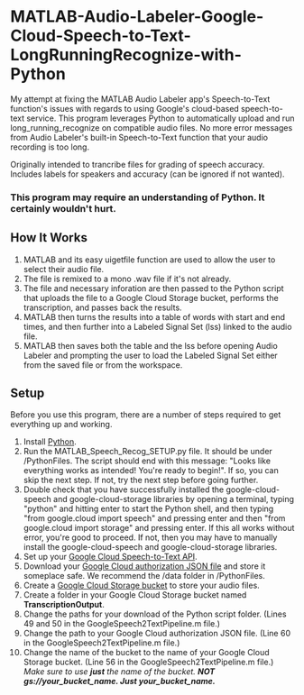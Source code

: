 # MATLAB-Audio-Labeler-Google-Cloud-Speech-to-Text-LongRunningRecognize-with-Python
My attempt at fixing the MATLAB Audio Labeler app's Speech-to-Text function's issues with regards to using Google's cloud-based speech-to-text service. This program leverages Python to automatically upload and run long_running_recognize on compatible audio files. No more error messages from Audio Labeler's built-in Speech-to-Text function that your audio recording is too long.

Originally intended to trancribe files for grading of speech accuracy.
Includes labels for speakers and accuracy (can be ignored if not wanted).

### This program may require an understanding of Python. It certainly wouldn't hurt.

## How It Works
1. MATLAB and its easy uigetfile function are used to allow the user to select their audio file.
2. The file is remixed to a mono .wav file if it's not already.
3. The file and necessary inforation are then passed to the Python script that uploads the file to a Google Cloud Storage bucket, performs the transcription, and passes back the results.
4. MATLAB then turns the results into a table of words with start and end times, and then further into a Labeled Signal Set (lss) linked to the audio file.
5. MATLAB then saves both the table and the lss before opening Audio Labeler and prompting the user to load the Labeled Signal Set either from the saved file or from the workspace.

## Setup
Before you use this program, there are a number of steps required to get everything up and working.
1. Install [Python](https://www.python.org/downloads/).
2. Run the MATLAB_Speech_Recog_SETUP.py file. It should be under /PythonFiles. The script should end with this message: "Looks like everything works as intended! You're ready to begin!". If so, you can skip the next step. If not, try the next step before going further.
3. Double check that you have successfully installed the google-cloud-speech and google-cloud-storage libraries by opening a terminal, typing "python" and hitting enter to start the Python shell, and then typing "from google.cloud import speech" and pressing enter and then "from google.cloud import storage" and pressing enter. If this all works without error, you're good to proceed. If not, then you may have to manually install the google-cloud-speech and google-cloud-storage libraries.
4. Set up your [Google Cloud Speech-to-Text API](https://cloud.google.com/speech-to-text/docs/quickstart-client-libraries).
5. Download your [Google Cloud authorization JSON file](https://cloud.google.com/speech-to-text/docs/libraries) and store it someplace safe. We recommend the /data folder in /PythonFiles.
6. Create a [Google Cloud Storage bucket](https://cloud.google.com/storage/docs/creating-buckets) to store your audio files.
7. Create a folder in your Google Cloud Storage bucket named __TranscriptionOutput__.
8. Change the paths for your download of the Python script folder. (Lines 49 and 50 in the GoogleSpeech2TextPipeline.m file.)
9. Change the path to your Google Cloud authorization JSON file. (Line 60 in the GoogleSpeech2TextPipeline.m file.)
10. Change the name of the bucket to the name of your Google Cloud Storage bucket. (Line 56 in the GoogleSpeech2TextPipeline.m file.) *Make sure to use **just** the name of the bucket. **NOT gs://your_bucket_name. Just your_bucket_name.***
